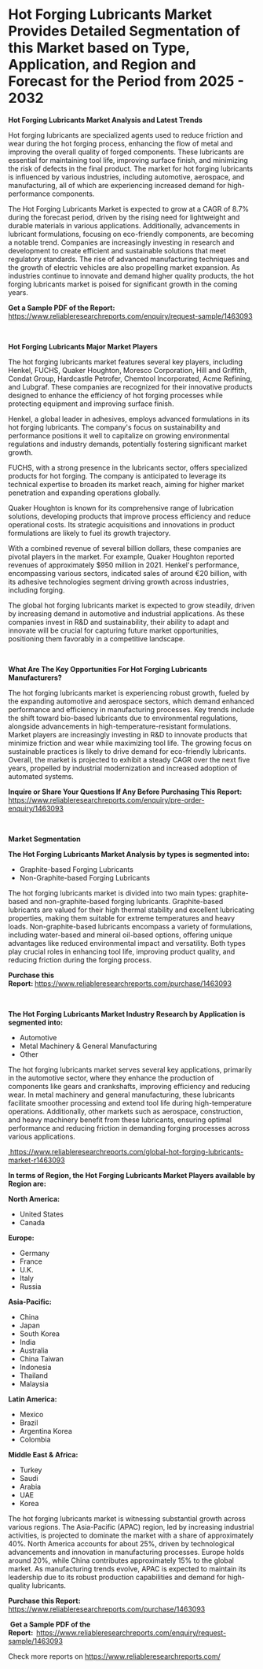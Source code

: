 <p><h1>Hot Forging Lubricants Market Provides Detailed Segmentation of this Market based on Type, Application, and Region and Forecast for the Period from 2025 - 2032</h1></p><p><strong>Hot Forging Lubricants Market Analysis and Latest Trends</strong></p>
<p><p>Hot forging lubricants are specialized agents used to reduce friction and wear during the hot forging process, enhancing the flow of metal and improving the overall quality of forged components. These lubricants are essential for maintaining tool life, improving surface finish, and minimizing the risk of defects in the final product. The market for hot forging lubricants is influenced by various industries, including automotive, aerospace, and manufacturing, all of which are experiencing increased demand for high-performance components.</p><p>The Hot Forging Lubricants Market is expected to grow at a CAGR of 8.7% during the forecast period, driven by the rising need for lightweight and durable materials in various applications. Additionally, advancements in lubricant formulations, focusing on eco-friendly components, are becoming a notable trend. Companies are increasingly investing in research and development to create efficient and sustainable solutions that meet regulatory standards. The rise of advanced manufacturing techniques and the growth of electric vehicles are also propelling market expansion. As industries continue to innovate and demand higher quality products, the hot forging lubricants market is poised for significant growth in the coming years.</p></p>
<p><strong>Get a Sample PDF of the Report:&nbsp;</strong> <a href="https://www.reliableresearchreports.com/enquiry/request-sample/1463093?utm_campaign=2652&utm_medium=2&utm_source=Github&utm_content=ia&utm_term=01042025&utm_id=hot-forging-lubricants">https://www.reliableresearchreports.com/enquiry/request-sample/1463093</a></p>
<p>&nbsp;</p>
<p><strong>Hot Forging Lubricants Major Market Players</strong></p>
<p><p>The hot forging lubricants market features several key players, including Henkel, FUCHS, Quaker Houghton, Moresco Corporation, Hill and Griffith, Condat Group, Hardcastle Petrofer, Chemtool Incorporated, Acme Refining, and Lubgraf. These companies are recognized for their innovative products designed to enhance the efficiency of hot forging processes while protecting equipment and improving surface finish.</p><p>Henkel, a global leader in adhesives, employs advanced formulations in its hot forging lubricants. The company's focus on sustainability and performance positions it well to capitalize on growing environmental regulations and industry demands, potentially fostering significant market growth.</p><p>FUCHS, with a strong presence in the lubricants sector, offers specialized products for hot forging. The company is anticipated to leverage its technical expertise to broaden its market reach, aiming for higher market penetration and expanding operations globally.</p><p>Quaker Houghton is known for its comprehensive range of lubrication solutions, developing products that improve process efficiency and reduce operational costs. Its strategic acquisitions and innovations in product formulations are likely to fuel its growth trajectory.</p><p>With a combined revenue of several billion dollars, these companies are pivotal players in the market. For example, Quaker Houghton reported revenues of approximately $950 million in 2021. Henkel's performance, encompassing various sectors, indicated sales of around €20 billion, with its adhesive technologies segment driving growth across industries, including forging.</p><p>The global hot forging lubricants market is expected to grow steadily, driven by increasing demand in automotive and industrial applications. As these companies invest in R&D and sustainability, their ability to adapt and innovate will be crucial for capturing future market opportunities, positioning them favorably in a competitive landscape.</p></p>
<p>&nbsp;</p>
<p><strong>What Are The Key Opportunities For Hot Forging Lubricants Manufacturers?</strong></p>
<p><p>The hot forging lubricants market is experiencing robust growth, fueled by the expanding automotive and aerospace sectors, which demand enhanced performance and efficiency in manufacturing processes. Key trends include the shift toward bio-based lubricants due to environmental regulations, alongside advancements in high-temperature-resistant formulations. Market players are increasingly investing in R&D to innovate products that minimize friction and wear while maximizing tool life. The growing focus on sustainable practices is likely to drive demand for eco-friendly lubricants. Overall, the market is projected to exhibit a steady CAGR over the next five years, propelled by industrial modernization and increased adoption of automated systems.</p></p>
<p><strong>Inquire or Share Your Questions If Any Before Purchasing This Report:</strong> <a href="https://www.reliableresearchreports.com/enquiry/pre-order-enquiry/1463093?utm_campaign=2652&utm_medium=2&utm_source=Github&utm_content=ia&utm_term=01042025&utm_id=hot-forging-lubricants">https://www.reliableresearchreports.com/enquiry/pre-order-enquiry/1463093</a></p>
<p>&nbsp;</p>
<p><strong>Market Segmentation</strong></p>
<p><strong>The Hot Forging Lubricants Market Analysis by types is segmented into:</strong></p>
<p><ul><li>Graphite-based Forging Lubricants</li><li>Non-Graphite-based Forging Lubricants</li></ul></p>
<p><p>The hot forging lubricants market is divided into two main types: graphite-based and non-graphite-based forging lubricants. Graphite-based lubricants are valued for their high thermal stability and excellent lubricating properties, making them suitable for extreme temperatures and heavy loads. Non-graphite-based lubricants encompass a variety of formulations, including water-based and mineral oil-based options, offering unique advantages like reduced environmental impact and versatility. Both types play crucial roles in enhancing tool life, improving product quality, and reducing friction during the forging process.</p></p>
<p><strong>Purchase this Report:&nbsp;</strong><a href="https://www.reliableresearchreports.com/purchase/1463093?utm_campaign=2652&utm_medium=2&utm_source=Github&utm_content=ia&utm_term=01042025&utm_id=hot-forging-lubricants">https://www.reliableresearchreports.com/purchase/1463093</a></p>
<p>&nbsp;</p>
<p><strong>The Hot Forging Lubricants Market Industry Research by Application is segmented into:</strong></p>
<p><ul><li>Automotive</li><li>Metal Machinery & General Manufacturing</li><li>Other</li></ul></p>
<p><p>The hot forging lubricants market serves several key applications, primarily in the automotive sector, where they enhance the production of components like gears and crankshafts, improving efficiency and reducing wear. In metal machinery and general manufacturing, these lubricants facilitate smoother processing and extend tool life during high-temperature operations. Additionally, other markets such as aerospace, construction, and heavy machinery benefit from these lubricants, ensuring optimal performance and reducing friction in demanding forging processes across various applications.</p></p>
<p><a href="https://www.reliableresearchreports.com/global-hot-forging-lubricants-market-r1463093?utm_campaign=2652&utm_medium=2&utm_source=Github&utm_content=ia&utm_term=01042025&utm_id=hot-forging-lubricants">&nbsp;https://www.reliableresearchreports.com/global-hot-forging-lubricants-market-r1463093</a></p>
<p><strong>In terms of Region, the Hot Forging Lubricants Market Players available by Region are:</strong></p>
<p>
    <p> <strong> North America: </strong>
        <ul>
            <li>United States</li>
            <li>Canada</li>
        </ul>
        </p> 
    <p> <strong> Europe: </strong>
        <ul>
            <li>Germany</li>
            <li>France</li>
            <li>U.K.</li>
            <li>Italy</li>
            <li>Russia</li>
        </ul>
        </p> 
    <p> <strong> Asia-Pacific: </strong>
        <ul>
            <li>China</li>
            <li>Japan</li>
            <li>South Korea</li>
            <li>India</li>
            <li>Australia</li>
            <li>China Taiwan</li>
            <li>Indonesia</li>
            <li>Thailand</li>
            <li>Malaysia</li>
        </ul>
        </p> 
    <p> <strong> Latin America: </strong>
        <ul>
            <li>Mexico</li>
            <li>Brazil</li>
            <li>Argentina Korea</li>
            <li>Colombia</li>
        </ul>
        </p> 
    <p> <strong> Middle East & Africa: </strong>
        <ul>
            <li>Turkey</li>
            <li>Saudi</li>
            <li>Arabia</li>
            <li>UAE</li>
            <li>Korea</li>
        </ul>
    </p>
    </p>
<p><p>The hot forging lubricants market is witnessing substantial growth across various regions. The Asia-Pacific (APAC) region, led by increasing industrial activities, is projected to dominate the market with a share of approximately 40%. North America accounts for about 25%, driven by technological advancements and innovation in manufacturing processes. Europe holds around 20%, while China contributes approximately 15% to the global market. As manufacturing trends evolve, APAC is expected to maintain its leadership due to its robust production capabilities and demand for high-quality lubricants.</p></p>
<p><strong>Purchase this Report: </strong><a href="https://www.reliableresearchreports.com/purchase/1463093?utm_campaign=2652&utm_medium=2&utm_source=Github&utm_content=ia&utm_term=01042025&utm_id=hot-forging-lubricants">https://www.reliableresearchreports.com/purchase/1463093</a></p>
<p>&nbsp;<strong>Get a Sample PDF of the Report:&nbsp;&nbsp;</strong><a href="https://www.reliableresearchreports.com/enquiry/request-sample/1463093?utm_campaign=2652&utm_medium=2&utm_source=Github&utm_content=ia&utm_term=01042025&utm_id=hot-forging-lubricants">https://www.reliableresearchreports.com/enquiry/request-sample/1463093</a></p>
<p><strong></strong></p>
<p>Check more reports on <a href="https://www.reliableresearchreports.com/?utm_campaign=2652&utm_medium=2&utm_source=Github&utm_content=ia&utm_term=01042025&utm_id=hot-forging-lubricants">https://www.reliableresearchreports.com/</a></p>